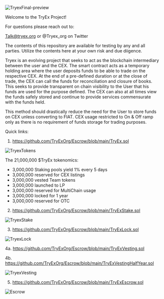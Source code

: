 ![TryexFinal-preview](https://user-images.githubusercontent.com/118675124/202914713-7cf9f9fa-9c5f-49c9-85c5-adde76ab9714.png)

Welcome to the TryEx Project! 

For questions please reach out to: 

Talk@tryex.org or
@Tryex_org on Twitter

The contents of this repository are available for testing by any and all parties.
Utilize the contents here at your own risk and due diigence.

Tryex is an evolving project that seeks to act as the blockchain intermediary between the user and the CEX. 
The smart contract acts as a temporary holding area where the user deposits funds to be able to trade on the respective CEX. 
At the end of a pre-defined duration or at the close of trade, the CEX can call the funds for reconciliation and closure of books. 
This seeks to provide transparent on chain visibility to the User that his funds are used for the purpose defined. 
The CEX can also at all times view the funds safely stored and continue to provide services commensurate with the funds held.

This method should drastically reduce the need for the User to store funds on CEX unless converting to FIAT. 
CEX usage restricted to On & Off ramp only as there is no requirement of funds storage for trading purposes.

Quick links: 

1. https://github.com/TryExOrg/Escrow/blob/main/TryEx.sol

![TryexTokens](https://user-images.githubusercontent.com/118675124/202914678-525d2ad6-5f0c-44dd-8e4b-3d97b9b8365c.PNG)

The 21,000,000 $TryEx tokenomics:

- 3,000,000 Staking pools yield 1% every 5 days
- 3,000,000 reserved for CEX listings
- 3,000,000 vested Team tokens 
- 3,000,000 launched to LP
- 3,000,000 reserved for MultiChain usage
- 3,000,000 locked for 1 year
- 3,000,000 reserved for OTC

2. https://github.com/TryExOrg/Escrow/blob/main/TryExStake.sol

![TryexStake](https://user-images.githubusercontent.com/118675124/202928799-9f5c9749-92df-4a99-8bbb-b073d795ce6c.png)

3. https://github.com/TryExOrg/Escrow/blob/main/TryExLock.sol

![TryexLock](https://user-images.githubusercontent.com/118675124/202928831-23631aa0-bb14-47b9-806b-df5d85e17c52.png)

4a. https://github.com/TryExOrg/Escrow/blob/main/TryExVesting.sol 

4b. https://github.com/TryExOrg/Escrow/blob/main/TryExVestingHalfYear.sol

![TryexVesting](https://user-images.githubusercontent.com/118675124/202928947-972c2926-ec41-4eee-98ea-1da5e0e4fe25.PNG)

5. https://github.com/TryExOrg/Escrow/blob/main/TryExEscrow.sol

![Escrow](https://user-images.githubusercontent.com/118675124/202914663-75581f47-ac91-48d9-b0db-fb779d066f0d.PNG)

